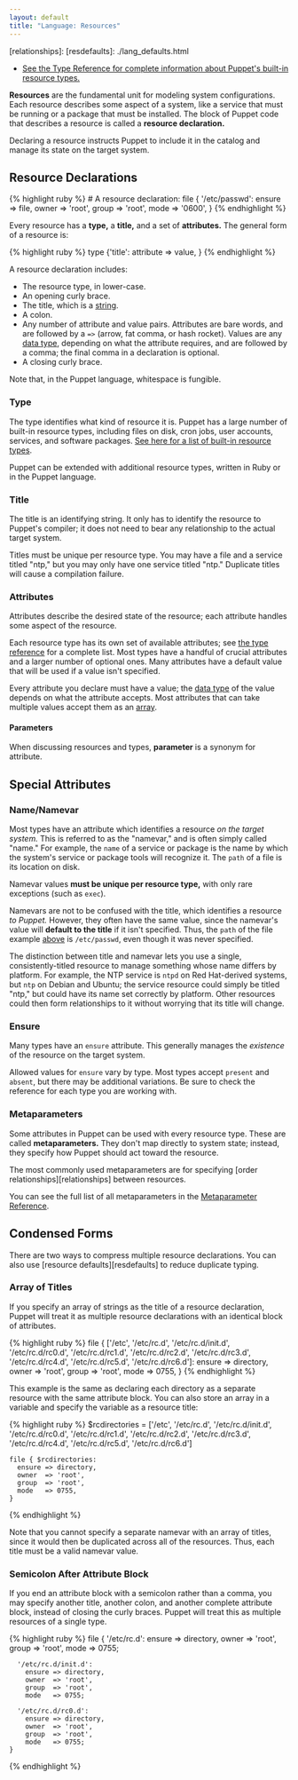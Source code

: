 ```yaml
---
layout: default
title: "Language: Resources"
---
```



<!-- TODO: -->
[types]: /references/latest/type.html
[bareword]: ./lang_datatypes.html#bare-words
[string]: ./lang_datatypes.html#strings
[array]: ./lang_datatypes.html#arrays
[datatype]: ./lang_datatypes.html
[relationships]: 
[resdefaults]: ./lang_defaults.html

* [See the Type Reference for complete information about Puppet's built-in resource types.][types]

**Resources** are the fundamental unit for modeling system configurations. Each resource describes some aspect of a system, like a service that must be running or a package that must be installed. The block of Puppet code that describes a resource is called a **resource declaration.**

Declaring a resource instructs Puppet to include it in the catalog and manage its state on the target system.

Resource Declarations
-----

{% highlight ruby %}
    # A resource declaration:
    file { '/etc/passwd':
      ensure => file,
      owner  => 'root',
      group  => 'root',
      mode   => '0600',
    }
{% endhighlight %}

Every resource has a **type,** a **title,** and a set of **attributes.** The general form of a resource is:

{% highlight ruby %}
    type {'title':
      attribute => value,
    }
{% endhighlight %}

A resource declaration includes: 

* The resource type, in lower-case.
* An opening curly brace.
* The title, which is a [string][].
* A colon.
* Any number of attribute and value pairs. Attributes are bare words, and are followed by a `=>` (arrow, fat comma, or hash rocket). Values are any [data type][datatype], depending on what the attribute requires, and are followed by a comma; the final comma in a declaration is optional.
* A closing curly brace. 

Note that, in the Puppet language, whitespace is fungible.

### Type

The type identifies what kind of resource it is. Puppet has a large number of built-in resource types, including files on disk, cron jobs, user accounts, services, and software packages. [See here for a list of built-in resource types][types].

Puppet can be extended with additional resource types, written in Ruby or in the Puppet language. 

### Title

The title is an identifying string. It only has to identify the resource to Puppet's compiler; it does not need to bear any relationship to the actual target system. 

Titles must be unique per resource type. You may have a file and a service titled "ntp," but you may only have one service titled "ntp." Duplicate titles will cause a compilation failure. 

### Attributes

Attributes describe the desired state of the resource; each attribute handles some aspect of the resource.

Each resource type has its own set of available attributes; see [the type reference][types] for a complete list. Most types have a handful of crucial attributes and a larger number of optional ones. Many attributes have a default value that will be used if a value isn't specified. 

Every attribute you declare must have a value; the [data type][datatype] of the value depends on what the attribute accepts. Most attributes that can take multiple values accept them as an [array][].

#### Parameters

When discussing resources and types, **parameter** is a synonym for attribute.


Special Attributes
-----

### Name/Namevar

Most types have an attribute which identifies a resource _on the target system._ This is referred to as the "namevar," and is often simply called "name." For example, the `name` of a service or package is the name by which the system's service or package tools will recognize it. The `path` of a file is its location on disk.

Namevar values **must be unique per resource type,** with only rare exceptions (such as `exec`). 

Namevars are not to be confused with the title, which identifies a resource _to Puppet._ However, they often have the same value, since the namevar's value will **default to the title** if it isn't specified. Thus, the `path` of the file example [above](#resource-declarations) is `/etc/passwd`, even though it was never specified. 

The distinction between title and namevar lets you use a single, consistently-titled resource to manage something whose name differs by platform. For example, the NTP service is `ntpd` on Red Hat-derived systems, but `ntp` on Debian and Ubuntu; the service resource could simply be titled "ntp," but could have its name set correctly by platform. Other resources could then form relationships to it without worrying that its title will change.

### Ensure

Many types have an `ensure` attribute. This generally manages the _existence_ of the resource on the target system.

Allowed values for `ensure` vary by type. Most types accept `present` and `absent`, but there may be additional variations. Be sure to check the reference for each type you are working with.

### Metaparameters

Some attributes in Puppet can be used with every resource type. These are called **metaparameters.** They don't map directly to system state; instead, they specify how Puppet should act toward the resource.

The most commonly used metaparameters are for specifying [order relationships][relationships] between resources. 

You can see the full list of all metaparameters in the [Metaparameter Reference](/references/stable/metaparameter.html).


Condensed Forms
-----

There are two ways to compress multiple resource declarations. You can also use [resource defaults][resdefaults] to reduce duplicate typing. 

### Array of Titles

If you specify an array of strings as the title of a resource declaration, Puppet will treat it as multiple resource declarations with an identical block of attributes. 

{% highlight ruby %}
    file { ['/etc',
            '/etc/rc.d',
            '/etc/rc.d/init.d',
            '/etc/rc.d/rc0.d',
            '/etc/rc.d/rc1.d',
            '/etc/rc.d/rc2.d',
            '/etc/rc.d/rc3.d',
            '/etc/rc.d/rc4.d',
            '/etc/rc.d/rc5.d',
            '/etc/rc.d/rc6.d']: 
      ensure => directory,
      owner  => 'root',
      group  => 'root',
      mode   => 0755,
    }
{% endhighlight %}

This example is the same as declaring each directory as a separate resource with the same attribute block. You can also store an array in a variable and specify the variable as a resource title: 

{% highlight ruby %}
    $rcdirectories = ['/etc',
                      '/etc/rc.d',
                      '/etc/rc.d/init.d',
                      '/etc/rc.d/rc0.d',
                      '/etc/rc.d/rc1.d',
                      '/etc/rc.d/rc2.d',
                      '/etc/rc.d/rc3.d',
                      '/etc/rc.d/rc4.d',
                      '/etc/rc.d/rc5.d',
                      '/etc/rc.d/rc6.d']

    file { $rcdirectories: 
      ensure => directory,
      owner  => 'root',
      group  => 'root',
      mode   => 0755,
    }
{% endhighlight %}


Note that you cannot specify a separate namevar with an array of titles, since it would then be duplicated across all of the resources. Thus, each title must be a valid namevar value. 

### Semicolon After Attribute Block

If you end an attribute block with a semicolon rather than a comma, you may specify another title, another colon, and another complete attribute block, instead of closing the curly braces. Puppet will treat this as multiple resources of a single type. 

{% highlight ruby %}
    file {
      '/etc/rc.d':
        ensure => directory,
        owner  => 'root',
        group  => 'root',
        mode   => 0755;
        
      '/etc/rc.d/init.d':
        ensure => directory,
        owner  => 'root',
        group  => 'root',
        mode   => 0755;
        
      '/etc/rc.d/rc0.d':
        ensure => directory,
        owner  => 'root',
        group  => 'root',
        mode   => 0755;
    }
{% endhighlight %}


